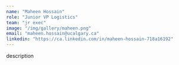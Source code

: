```yaml
---
name: "Maheen Hossain"
role: "Junior VP Logistics"
team: "jr exec"
image: "/img/gallery/maheen.png"
email: "maheen.hossain@ucalgary.ca"
linkedin: "https://ca.linkedin.com/in/maheen-hossain-718a16192"
---
```


description
